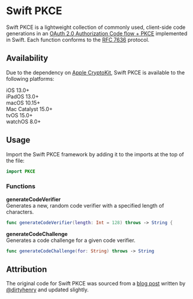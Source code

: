 # Swift PKCE

Swift PKCE is a lightweight collection of commonly used, client-side code generations in an [OAuth 2.0 Authorization Code flow + PKCE](https://oauth.net/2/pkce/) implemented in Swift. Each function conforms to the [RFC 7636](https://datatracker.ietf.org/doc/html/rfc7636) protocol.

## Availability

Due to the dependency on [Apple CryptoKit](https://developer.apple.com/documentation/cryptokit), Swift PKCE is available to the following platforms:

iOS 13.0+\
iPadOS 13.0+\
macOS 10.15+\
Mac Catalyst 15.0+\
tvOS 15.0+\
watchOS 8.0+

## Usage

Import the Swift PKCE framework by adding it to the imports at the top of the file:

```swift
import PKCE
```

### Functions

**generateCodeVerifier**\
Generates a new, random code verifier with a specified length of characters.

```swift
func generateCodeVerifier(length: Int = 128) throws -> String {
```

**generateCodeChallenge**\
Generates a code challenge for a given code verifier.

```swift
func generateCodeChallenge(for: String) throws -> String
```

## Attribution

The original code for Swift PKCE was sourced from a [blog post](https://www.mickf.net/tech/oauth-pkce-swift-secure-code-verifiers-and-code-challenges/) written by [@dirtyhenry](https://github.com/dirtyhenry) and updated slightly.
